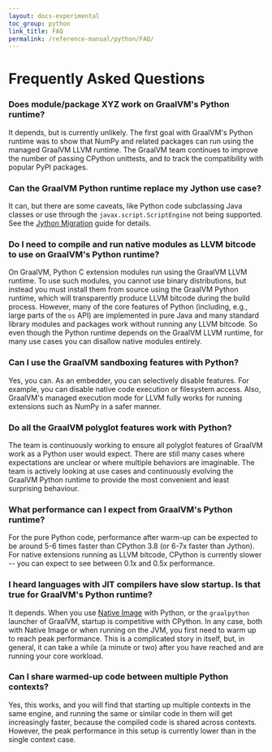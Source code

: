 ```yaml
---
layout: docs-experimental
toc_group: python
link_title: FAQ
permalink: /reference-manual/python/FAQ/
---
```

# Frequently Asked Questions

### Does module/package XYZ work on GraalVM's Python runtime?

It depends, but is currently unlikely.
The first goal with GraalVM's Python runtime was to show that NumPy and related packages can run using the managed GraalVM LLVM runtime.
The GraalVM team continues to improve the number of passing CPython unittests, and to track the compatibility with popular PyPI packages.

### Can the GraalVM Python runtime replace my Jython use case?

It can, but there are some caveats, like Python code subclassing Java classes or use through the `javax.script.ScriptEngine` not being supported.
See the [Jython Migration](Jython.md) guide for details.

### Do I need to compile and run native modules as LLVM bitcode to use on GraalVM's Python runtime?

On GraalVM, Python C extension modules run using the GraalVM LLVM runtime.
To use such modules, you cannot use binary distributions, but instead you must install them from source using the GraalVM Python runtime, which will transparently produce LLVM bitcode during the build process.
However, many of the core features of Python (including, e.g., large parts of the `os` API) are implemented in pure Java and many standard library modules and packages work without running any LLVM bitcode.
So even though the Python runtime depends on the GraalVM LLVM runtime, for many use cases you can disallow native modules entirely.

### Can I use the GraalVM sandboxing features with Python?

Yes, you can.
As an embedder, you can selectively disable features.
For example, you can disable native code execution or filesystem access.
Also, GraalVM's managed execution mode for LLVM fully works for running extensions such as NumPy in a safer manner.

### Do all the GraalVM polyglot features work with Python?

The team is continuously working to ensure all polyglot features of GraalVM work as a Python user would expect.
There are still many cases where expectations are unclear or where multiple behaviors are imaginable.
The team is actively looking at use cases and continuously evolving the GraalVM Python runtime to provide the most
convenient and least surprising behaviour.

### What performance can I expect from GraalVM's Python runtime?

For the pure Python code, performance after warm-up can be expected to be around 5-6 times faster than CPython 3.8 (or 6-7x faster than Jython).
For native extensions running as LLVM bitcode, CPython is currently slower -- you can expect to see between 0.1x and 0.5x performance.

### I heard languages with JIT compilers have slow startup. Is that true for GraalVM's Python runtime?

It depends.
When you use [Native Image](../native-image/README.md) with Python, or the `graalpython` launcher of GraalVM, startup is competitive with CPython.
In any case, both with Native Image or when running on the JVM, you first need to warm up to reach peak performance. This is a complicated story in itself, but, in general, it can take a while (a minute or two) after you have reached and are running your core workload.

### Can I share warmed-up code between multiple Python contexts?

Yes, this works, and you will find that starting up multiple contexts in the same engine, and running the same or similar code in them will get increasingly faster, because the compiled code is shared across contexts.
However, the peak performance in this setup is currently lower than in the single context case.
